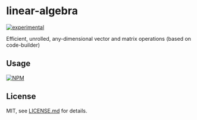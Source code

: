 # linear-algebra

[![experimental](http://badges.github.io/stability-badges/dist/experimental.svg)](http://github.com/badges/stability-badges)

Efficient, unrolled, any-dimensional vector and matrix operations (based on code-builder)

## Usage

[![NPM](https://nodei.co/npm/linear-algebra.png)](https://www.npmjs.com/package/linear-algebra)

## License

MIT, see [LICENSE.md](http://github.com/aeickhoff/linear-algebra/blob/master/LICENSE.md) for details.
